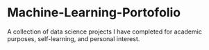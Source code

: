# Machine-Learning-Portofolio
A collection of data science projects I have completed for academic purposes, self-learning, and personal interest.
